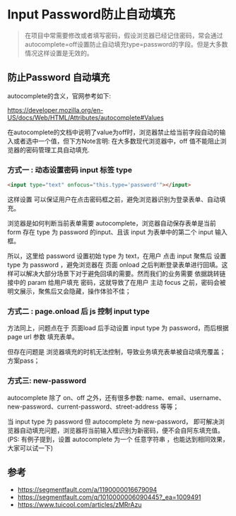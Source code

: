 # Input Password防止自动填充 

> 在项目中常需要修改或者填写密码，假设浏览器已经记住密码，常会通过autocomplete=off设置防止自动填充type=password的字段。但是大多数情况这样设置是无效的。 

## 防止Password 自动填充

autocomplete的含义，官网参考如下:

https://developer.mozilla.org/en-US/docs/Web/HTML/Attributes/autocomplete#Values

在autocomplete的文档中说明了value为off时，浏览器禁止给当前字段自动的输入或者选中一个值，但下方Note言明: 在大多数现代浏览器中，off 值不能阻止浏览器的密码管理工具自动填充.

### 方式一 : 动态设置密码 input 标签 type

```html
<input type="text" onfocus="this.type='password'"></input>
```

这样设置 可以保证用户在点击密码框之前，避免浏览器识别为登录表单、自动填充。

浏览器是如何判断当前表单需要 autocomplete，浏览器自动保存表单是当前 form 存在 type 为 password 的input、且该 input 为表单中的第二个 input 输入框。

所以，这里给 password 设置初始 type 为 text，在用户 点击 input 聚焦后 设置 type 为 password ，避免浏览器在 页面 onload 之后判断登录表单进行回填。这样可以解决大部分场景下对于避免回填的需要。然而我们的业务需要 依据跳转链接中的 param 给用户填充 密码，这就导致了在用户 主动 focus 之前，密码会被明文展示，聚焦后又会隐藏，操作体验不佳；

### 方式二 : page.onload 后 js 控制 input type

方法同上，问题点在于 页面load 后手动设置 input type 为 password，而后根据 page url 参数 填充表单。

但存在问题是 浏览器填充的时机无法控制，导致业务填充表单被自动填充覆盖；方案pass；

### 方式三: new-password

autocomplete 除了 on、off 之外，还有很多参数: name、email、username、new-password、current-password、street-address 等等；

当 input type 为 password 但 autocomplete 为 new-password， 即可解决浏览器自动填充问题，浏览器将当前输入框识别为新密码，便不会自阿东填充值。(PS: 有例子提到，设置 autocomplete 为一个 任意字符串 ，也能达到相同效果，大家可以试一下)

## 参考

- https://segmentfault.com/a/1190000016679094
- https://segmentfault.com/q/1010000006090445?_ea=1009491
- https://www.tuicool.com/articles/zMRrAzu
